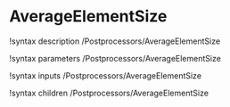 <!-- MOOSE Documentation Stub: Remove this when content is added. -->

# AverageElementSize

!syntax description /Postprocessors/AverageElementSize

!syntax parameters /Postprocessors/AverageElementSize

!syntax inputs /Postprocessors/AverageElementSize

!syntax children /Postprocessors/AverageElementSize
